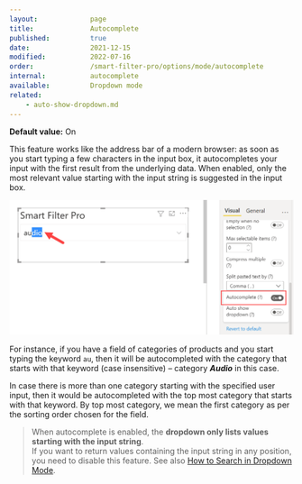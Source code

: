 ```yaml
---
layout:             page
title:              Autocomplete
published:          true
date:               2021-12-15
modified:           2022-07-16
order:              /smart-filter-pro/options/mode/autocomplete
internal:           autocomplete
available:          Dropdown mode
related:
    - auto-show-dropdown.md
---
```

**Default value:** On

This feature works like the address bar of a modern browser: as soon as you start typing a few characters in the input box, it autocompletes your input with the first result from the underlying data. When enabled, only the most relevant value starting with the input string is suggested in the input box. 

<img src="images/autocomplete-1.png" width="700">

For instance, if you have a field of categories of products and you start typing the keyword `au`, then it will be autocompleted with the category that starts with that keyword (case insensitive) – category ***Audio*** in this case. 

In case there is more than one category starting with the specified user input, then it would be autocompleted with the top most category that starts with that keyword. By top most category, we mean the first category as per the sorting order chosen for the field. 

> When autocomplete is enabled, the **dropdown only lists values starting with the input string**.  
If you want to return values containing the input string in any position, you need to disable this feature. See also [How to Search in Dropdown Mode](../../features/dropdown.md#how-to-search).